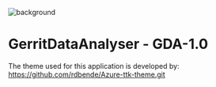 ![background](https://user-images.githubusercontent.com/34188200/224317301-48a0d7c9-169a-46a9-82b5-71fcf03d54d4.png)

# GerritDataAnalyser - GDA-1.0

The theme used for this application is developed by: https://github.com/rdbende/Azure-ttk-theme.git


